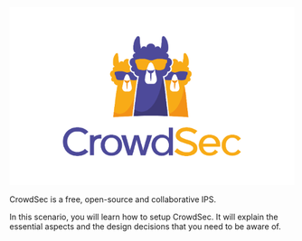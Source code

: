 ![CrowdSec Logo](./assets/logo_crowdsec.png)

CrowdSec is a free, open-source and collaborative IPS.

In this scenario, you will learn how to setup CrowdSec.
It will explain the essential aspects and the design decisions that you need to be aware of.